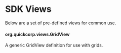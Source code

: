 # SDK Views

Below are a set of pre-defined views for common use.

#### org.quickcorp.views.GridView

A generic GridView definition for use with grids.

